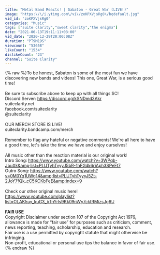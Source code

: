 ```yaml
---
title: "Metal Band Reacts! | Sabaton - Great War (LIVE!)"
image: "https:\/\/i.ytimg.com\/vi\/zoKPXVjsRg0\/hqdefault.jpg"
vid_id: "zoKPXVjsRg0"
categories: "Music"
tags: ["suite clarity","sweet clarity","the enigma"]
date: "2021-06-13T19:11:11+03:00"
vid_date: "2020-12-29T20:00:08Z"
duration: "PT9M19S"
viewcount: "53658"
likeCount: "1534"
dislikeCount: "23"
channel: "Suite Clarity"
---
```

{% raw %}To be honest, Sabaton is some of the most fun we have discovering new bands and videos!  This one, Great War, is a serious good time!<br /><br />Be sure to subscribe above to keep up with all things SC!<br />Discord Server: <a rel="nofollow" target="blank" href="https://discord.gg/kSNDmd3Akr">https://discord.gg/kSNDmd3Akr</a><br />suiteclarity.net<br />facebook.com/suiteclarity<br />@suiteclarity<br /><br />OUR MERCH STORE IS LIVE!<br />suiteclarity.bandcamp.com/merch<br /><br />Remember to flag any hateful or negative comments! We're all here to have a good time, let's take the time we have and enjoy ourselves!<br /><br />All music other than the reaction material is our original work!<br />Intro Song: <a rel="nofollow" target="blank" href="https://www.youtube.com/watch?v=3WPqb-JbuXk&amp;list=PLUTyhTyyyJ5bR-1hFGdk6riAph3SPeEt7">https://www.youtube.com/watch?v=3WPqb-JbuXk&amp;list=PLUTyhTyyyJ5bR-1hFGdk6riAph3SPeEt7</a><br />Outro Song: <a rel="nofollow" target="blank" href="https://www.youtube.com/watch?v=0M0Yq1UWg14&amp;list=PLUTyhTyyyJ5Zt-2JoY7fQk_cC5KCKbFeE&amp;index=9">https://www.youtube.com/watch?v=0M0Yq1UWg14&amp;list=PLUTyhTyyyJ5Zt-2JoY7fQk_cC5KCKbFeE&amp;index=9</a><br /><br />Check our other original music here!<br /><a rel="nofollow" target="blank" href="https://www.youtube.com/playlist?list=OLAK5uy_kuG3_bTnYrls9Kk09nWy7cktRMizsJg6U">https://www.youtube.com/playlist?list=OLAK5uy_kuG3_bTnYrls9Kk09nWy7cktRMizsJg6U</a><br /><br />**FAIR USE**<br />Copyright Disclaimer under section 107 of the Copyright Act 1976, allowance is made for “fair use” for purposes such as criticism, comment, news reporting, teaching, scholarship, education and research.<br />Fair use is a use permitted by copyright statute that might otherwise be infringing. <br />Non-profit, educational or personal use tips the balance in favor of fair use.{% endraw %}
